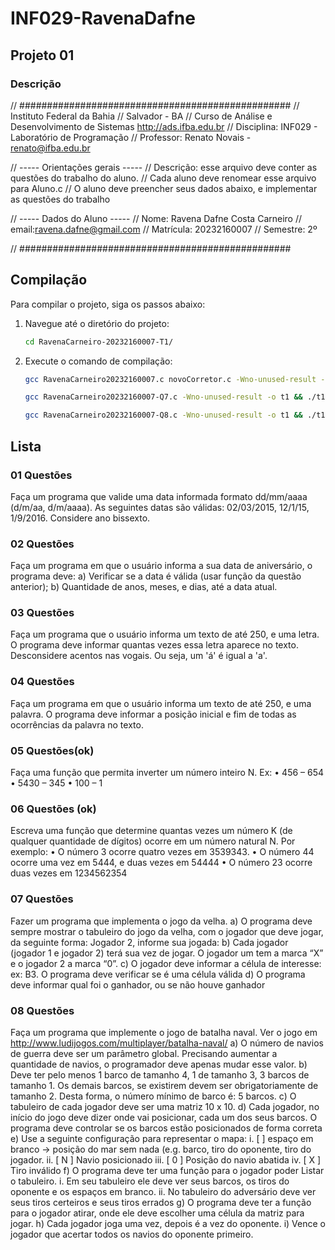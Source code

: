 # INF029-RavenaDafne

## Projeto 01

### Descrição
// #################################################
//  Instituto Federal da Bahia
//  Salvador - BA
//  Curso de Análise e Desenvolvimento de Sistemas http://ads.ifba.edu.br
//  Disciplina: INF029 - Laboratório de Programação
//  Professor: Renato Novais - renato@ifba.edu.br

//  ----- Orientações gerais -----
//  Descrição: esse arquivo deve conter as questões do trabalho do aluno.
//  Cada aluno deve renomear esse arquivo para Aluno<MATRICULA>.c
//  O aluno deve preencher seus dados abaixo, e implementar as questões do trabalho

//  ----- Dados do Aluno -----
//  Nome: Ravena Dafne Costa Carneiro
//  email:ravena.dafne@gmail.com
//  Matrícula: 20232160007
//  Semestre: 2º

// #################################################
## Compilação

Para compilar o projeto, siga os passos abaixo:

1. Navegue até o diretório do projeto:

    ```bash
    cd RavenaCarneiro-20232160007-T1/
    ```

2. Execute o comando de compilação:

    ```bash
    gcc RavenaCarneiro20232160007.c novoCorretor.c -Wno-unused-result -o t1 && ./t1
    ```
   ```bash
   gcc RavenaCarneiro20232160007-Q7.c -Wno-unused-result -o t1 && ./t1
   ```
    ```bash
    gcc RavenaCarneiro20232160007-Q8.c -Wno-unused-result -o t1 && ./t1
    ```

## Lista

### 01 Questões
Faça um programa que valide uma data informada formato dd/mm/aaaa (d/m/aa, d/m/aaaa). As
seguintes datas são válidas: 02/03/2015, 12/1/15, 1/9/2016. Considere ano bissexto.

### 02 Questões
Faça um programa em que o usuário informa a sua data de aniversário, o programa deve:
a) Verificar se a data é válida (usar função da questão anterior);
b) Quantidade de anos, meses, e dias, até a data atual.

### 03 Questões
Faça um programa que o usuário informa um texto de até 250, e uma letra. O programa deve
informar quantas vezes essa letra aparece no texto. Desconsidere acentos nas vogais. Ou seja, um
'á' é igual a 'a'.

### 04 Questões
Faça um programa em que o usuário informa um texto de até 250, e uma palavra. O
programa deve informar a posição inicial e fim de todas as ocorrências da palavra no texto.

### 05 Questões(ok)
Faça uma função que permita inverter um número inteiro N. Ex:
• 456 – 654
• 5430 – 345
• 100 – 1

### 06 Questões (ok)
Escreva uma função que determine quantas vezes um número K (de qualquer quantidade de
dígitos) ocorre em um número natural N. Por exemplo:
• O número 3 ocorre quatro vezes em 3539343.
• O número 44 ocorre uma vez em 5444, e duas vezes em 54444
• O número 23 ocorre duas vezes em 1234562354

### 07 Questões
Fazer um programa que implementa o jogo da velha.
a) O programa deve sempre mostrar o tabuleiro do jogo da velha, com o jogador que deve
jogar, da seguinte forma:
Jogador 2, informe sua jogada:
b) Cada jogador (jogador 1 e jogador 2) terá sua vez de jogar. O jogador um tem a marca “X” e o
jogador 2 a marca “0”.
c) O jogador deve informar a célula de interesse: ex: B3. O programa deve verificar se é uma
célula válida
d) O programa deve informar qual foi o ganhador, ou se não houve ganhador

### 08 Questões
Faça um programa que implemente o jogo de batalha naval.
Ver o jogo em http://www.ludijogos.com/multiplayer/batalha-naval/
a) O número de navios de guerra deve ser um parâmetro global. Precisando aumentar a
quantidade de navios, o programador deve apenas mudar esse valor. b) Deve ter pelo menos 1
barco de tamanho 4, 1 de tamanho 3, 3 barcos de tamanho 1. Os demais barcos, se existirem
devem ser obrigatoriamente de tamanho 2. Desta forma, o número mínimo de barco é: 5 barcos.
c) O tabuleiro de cada jogador deve ser uma matriz 10 x 10. d) Cada jogador, no início do
jogo deve dizer onde vai posicionar, cada um dos seus barcos. O programa deve controlar se os
barcos estão posicionados de forma correta e) Use a seguinte configuração para representar o
mapa:
i. [ ] espaço em branco -> posição do mar sem nada (e.g. barco, tiro do oponente,
tiro do jogador.
ii. [ N ] Navio posicionado
iii. [ 0 ] Posição do navio abatida
iv. [ X ] Tiro inválido
f) O programa deve ter uma função para o jogador poder Listar o tabuleiro.
i. Em seu tabuleiro ele deve ver seus barcos, os tiros do oponente e os espaços em
branco.
ii. No tabuleiro do adversário deve ver seus tiros certeiros e seus tiros errados
g) O programa deve ter a função para o jogador atirar, onde ele deve escolher uma célula da
matriz para jogar.
h) Cada jogador joga uma vez, depois é a vez do oponente.
i) Vence o jogador que acertar todos os navios do oponente primeiro.